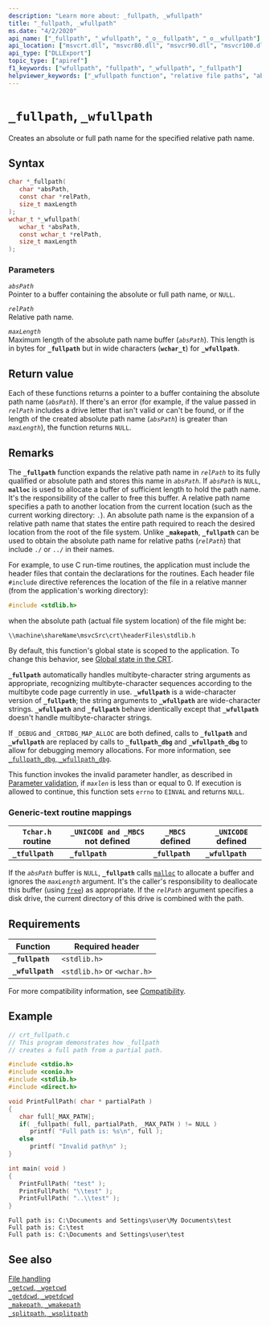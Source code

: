 ```yaml
---
description: "Learn more about: _fullpath, _wfullpath"
title: "_fullpath, _wfullpath"
ms.date: "4/2/2020"
api_name: ["_fullpath", "_wfullpath", "_o__fullpath", "_o__wfullpath"]
api_location: ["msvcrt.dll", "msvcr80.dll", "msvcr90.dll", "msvcr100.dll", "msvcr100_clr0400.dll", "msvcr110.dll", "msvcr110_clr0400.dll", "msvcr120.dll", "msvcr120_clr0400.dll", "ucrtbase.dll", "api-ms-win-crt-filesystem-l1-1-0.dll", "api-ms-win-crt-private-l1-1-0.dll"]
api_type: ["DLLExport"]
topic_type: ["apiref"]
f1_keywords: ["wfullpath", "fullpath", "_wfullpath", "_fullpath"]
helpviewer_keywords: ["_wfullpath function", "relative file paths", "absolute paths", "wfullpath function", "_fullpath function", "fullpath function"]
---
```

# `_fullpath`, `_wfullpath`

Creates an absolute or full path name for the specified relative path name.

## Syntax

```C
char *_fullpath(
   char *absPath,
   const char *relPath,
   size_t maxLength
);
wchar_t *_wfullpath(
   wchar_t *absPath,
   const wchar_t *relPath,
   size_t maxLength
);
```

### Parameters

*`absPath`*\
Pointer to a buffer containing the absolute or full path name, or `NULL`.

*`relPath`*\
Relative path name.

*`maxLength`*\
Maximum length of the absolute path name buffer (*`absPath`*). This length is in bytes for **`_fullpath`** but in wide characters (**`wchar_t`**) for **`_wfullpath`**.

## Return value

Each of these functions returns a pointer to a buffer containing the absolute path name (*`absPath`*). If there's an error (for example, if the value passed in *`relPath`* includes a drive letter that isn't valid or can't be found, or if the length of the created absolute path name (*`absPath`*) is greater than *`maxLength`*), the function returns `NULL`.

## Remarks

The **`_fullpath`** function expands the relative path name in *`relPath`* to its fully qualified or absolute path and stores this name in *`absPath`*. If *`absPath`* is `NULL`, **`malloc`** is used to allocate a buffer of sufficient length to hold the path name. It's the responsibility of the caller to free this buffer. A relative path name specifies a path to another location from the current location (such as the current working directory: `.`). An absolute path name is the expansion of a relative path name that states the entire path required to reach the desired location from the root of the file system. Unlike **`_makepath`**, **`_fullpath`** can be used to obtain the absolute path name for relative paths (*`relPath`*) that include `./` or `../` in their names.

For example, to use C run-time routines, the application must include the header files that contain the declarations for the routines. Each header file `#include` directive references the location of the file in a relative manner (from the application's working directory):

```C
#include <stdlib.h>
```

when the absolute path (actual file system location) of the file might be:

`\\machine\shareName\msvcSrc\crt\headerFiles\stdlib.h`

By default, this function's global state is scoped to the application. To change this behavior, see [Global state in the CRT](../global-state.md).

**`_fullpath`** automatically handles multibyte-character string arguments as appropriate, recognizing multibyte-character sequences according to the multibyte code page currently in use. **`_wfullpath`** is a wide-character version of **`_fullpath`**; the string arguments to **`_wfullpath`** are wide-character strings. **`_wfullpath`** and **`_fullpath`** behave identically except that **`_wfullpath`** doesn't handle multibyte-character strings.

If `_DEBUG` and `_CRTDBG_MAP_ALLOC` are both defined, calls to **`_fullpath`** and **`_wfullpath`** are replaced by calls to **`_fullpath_dbg`** and **`_wfullpath_dbg`** to allow for debugging memory allocations. For more information, see [`_fullpath_dbg`, `_wfullpath_dbg`](fullpath-dbg-wfullpath-dbg.md).

This function invokes the invalid parameter handler, as described in [Parameter validation](../parameter-validation.md), if *`maxlen`* is less than or equal to 0. If execution is allowed to continue, this function sets `errno` to `EINVAL` and returns `NULL`.

### Generic-text routine mappings

|`Tchar.h` routine|`_UNICODE and _MBCS` not defined|`_MBCS` defined|`_UNICODE` defined|
|---------------------|--------------------------------------|--------------------|-----------------------|
|**`_tfullpath`**|**`_fullpath`**|**`_fullpath`**|**`_wfullpath`**|

If the *`absPath`* buffer is `NULL`, **`_fullpath`** calls [`malloc`](malloc.md) to allocate a buffer and ignores the *`maxLength`* argument. It's the caller's responsibility to deallocate this buffer (using [`free`](free.md)) as appropriate. If the *`relPath`* argument specifies a disk drive, the current directory of this drive is combined with the path.

## Requirements

|Function|Required header|
|--------------|---------------------|
|**`_fullpath`**|`<stdlib.h>`|
|**`_wfullpath`**|`<stdlib.h>` or `<wchar.h>`|

For more compatibility information, see [Compatibility](../compatibility.md).

## Example

```C
// crt_fullpath.c
// This program demonstrates how _fullpath
// creates a full path from a partial path.

#include <stdio.h>
#include <conio.h>
#include <stdlib.h>
#include <direct.h>

void PrintFullPath( char * partialPath )
{
   char full[_MAX_PATH];
   if( _fullpath( full, partialPath, _MAX_PATH ) != NULL )
      printf( "Full path is: %s\n", full );
   else
      printf( "Invalid path\n" );
}

int main( void )
{
   PrintFullPath( "test" );
   PrintFullPath( "\\test" );
   PrintFullPath( "..\\test" );
}
```

```Output
Full path is: C:\Documents and Settings\user\My Documents\test
Full path is: C:\test
Full path is: C:\Documents and Settings\user\test
```

## See also

[File handling](../file-handling.md)\
[`_getcwd`, `_wgetcwd`](getcwd-wgetcwd.md)\
[`_getdcwd`, `_wgetdcwd`](getdcwd-wgetdcwd.md)\
[`_makepath`, `_wmakepath`](makepath-wmakepath.md)\
[`_splitpath`, `_wsplitpath`](splitpath-wsplitpath.md)

